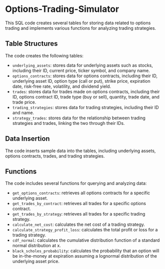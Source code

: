 # Options-Trading-Simulator

This SQL code creates several tables for storing data related to options trading and implements various functions for analyzing trading strategies.

## Table Structures
The code creates the following tables:

* `underlying_assets`: stores data for underlying assets such as stocks, including their ID, current price, ticker symbol, and company name.
* `options_contracts`: stores data for options contracts, including their ID, underlying asset ID, option type (call or put), strike price, expiration date, risk-free rate, volatility, and dividend yield.
* `trades`: stores data for trades made on options contracts, including their ID, options contract ID, trade type (buy or sell), quantity, trade date, and trade price.
* `trading_strategies`: stores data for trading strategies, including their ID and name.
* `strategy_trades`: stores data for the relationship between trading strategies and trades, linking the two through their IDs.

## Data Insertion
The code inserts sample data into the tables, including underlying assets, options contracts, trades, and trading strategies.

## Functions
The code includes several functions for querying and analyzing data:

* `get_options_contracts`: retrieves all options contracts for a specific underlying asset.
* `get_trades_by_contract`: retrieves all trades for a specific options contract.
* `get_trades_by_strategy`: retrieves all trades for a specific trading strategy.
* `calculate_net_cost`: calculates the net cost of a trading strategy.
* `calculate_strategy_profit_loss`: calculates the total profit or loss for a trading strategy.
* `cdf_normal`: calculates the cumulative distribution function of a standard normal distribution at x.
* `black_scholes_probability`: calculates the probability that an option will be in-the-money at expiration assuming a lognormal distribution of the underlying asset price.
